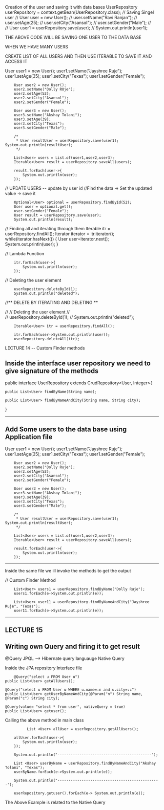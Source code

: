 Creation of the user and saving it with data bases
UserRepository userRepository = context.getBean(UserRepository.class);
		// Saving Singel user 
//		User user = new User();
//		user.setName("Ravi Ranjan");
//		user.setAge(25);
//		user.setCity("Asansol");
//		user.setGender("Male");
//		
//		User user1 = userRepository.save(user);
//		System.out.println(user1);


  THE ABOVE CODE WILL BE SAVING ONE USER TO THE DATA BASE 



WHEN WE HAVE MANY USERS 

CREATE LIST OF ALL USERS AND THEN USE ITERABLE TO SAVE IT AND ACCESS IT

User user1 = new User();
		user1.setName("Jayshree Ruje");
		user1.setAge(35);
		user1.setCity("Texas");
		user1.setGender("Female");
		
		User user2 = new User();
		user2.setName("Dolly RUje");
		user2.setAge(52);
		user2.setCity("Asansol");
		user2.setGender("Female");
		
		User user3 = new User();
		user3.setName("Akshay Tolani");
		user3.setAge(39);
		user3.setCity("Texas");
		user3.setGender("Male");
		
		/*
		 * User resultUser = userRepository.save(user1); System.out.println(resultUser);
		 */
		
		List<User> users = List.of(user1,user2,user3);
		Iterable<User> result = userRepository.saveAll(users);
		
		result.forEach(user->{
			System.out.println(user);
		});


  // UPDATE USERS  -- update by user id
		//Find the data -> Set the updated value -> save it
		
		Optional<User> optional = userRepository.findById(52);
		User user = optional.get();
		user.setGender("Female");
		User result = userRepository.save(user);
		System.out.println(result);



// Finding all and iterating through them
		Iterable<User> itr = userRepository.findAll();
		Iterator<User> iterator = itr.iterator();
		while(iterator.hasNext()) {
			User user=iterator.next();
			System.out.println(user);
		}


  // Lambda Function
		
		itr.forEach(user->{
			System.out.println(user);
		});



  // Deleting the user element 
		
		userRepository.deleteById(1);
		System.out.println("deleted");


  //** DELETE BY ITERATING AND DELETING **

  
//		// Deleting the user element 
//		
//		userRepository.deleteById(1);
//		System.out.println("deleted");
		
		
		Iterable<User> itr = userRepository.findAll();
		
		itr.forEach(user->System.out.println(user));
		userRepository.deleteAll(itr);


  LECTURE 14 -- Custom Finder methods

Inside the interface user repository we need to give signature of the methods
-------------------------------------------------------------------------------------
public interface UserRepository extends CrudRepository<User, Integer>{

	public List<User> findByName(String name);
	
	public List<User> findByNameAndCity(String name, String city);
}

-------------------------------------------------------------------------------------------

Add Some users to the data base using Application file
---------------------------------------------------------------------------

User user1 = new User();
		user1.setName("Jayshree Ruje");
		user1.setAge(35);
		user1.setCity("Texas");
		user1.setGender("Female");
		
		User user2 = new User();
		user2.setName("Dolly Ruje");
		user2.setAge(52);
		user2.setCity("Asansol");
		user2.setGender("Female");
		
		User user3 = new User();
		user3.setName("Akshay Tolani");
		user3.setAge(39);
		user3.setCity("Texas");
		user3.setGender("Male");
		
		/*
		 * User resultUser = userRepository.save(user1); System.out.println(resultUser);
		 */
		
		List<User> users = List.of(user1,user2,user3);
		Iterable<User> result = userRepository.saveAll(users);
		
		result.forEach(user->{
			System.out.println(user);
		});

------------------------------------------------------------------------------------------------------------------------

Inside the same file we ill invoke the methods to get the output

// Custom Finder Method
		
		List<User> users1 = userRepository.findByName("Dolly Ruje");
		users1.forEach(e->System.out.println(e));
		
		List<User> user11 = userRepository.findByNameAndCity("Jayshree Ruje", "Texas");
		user11.forEach(e->System.out.println(e));



-------------------------------------------------------------------------------------------------------------------


LECTURE 15
---------------

Writing own Query and firing it to get result
---------------------------------------------

@Query
	JPQL --> Hibernate query languauge
 	Native Query

Inside the JPA repository Interface file 

        @Query("select u FROM User u")
	public List<User> getAllUsers();
	
	@Query("select u FROM User u WHERE u.name=:n and u.city=:c")
	public List<User> getUserByNameAndCity(@Param("n") String name, @Param("c") String city);
	
	@Query(value= "select * from user", nativeQuery = true)
	public List<User> getuser();

 Calling the above method in main class 


              List <User> allUser = userRepository.getAllUsers();
		
		allUser.forEach(user->{
			System.out.println(user);
		});
		
		System.out.println("-------------------------------------------");
		
		List <User> userByName = userRepository.findByNameAndCity("Akshay Tolani", "Texas");
		userByName.forEach(e->System.out.println(e));
		
		System.out.println("-----------------------------------------------");
		
		userRepository.getuser().forEach(e-> System.out.println(e));

  The Above Example is related to the Native Query
  

  
  
